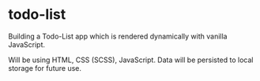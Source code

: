 # todo-list

Building a Todo-List app which is rendered dynamically with vanilla JavaScript.

Will be using HTML, CSS (SCSS), JavaScript. Data will be persisted to local storage for future use.
